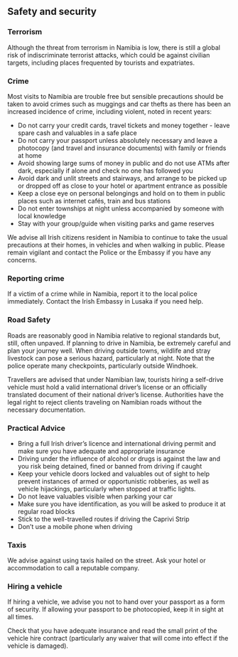 ## Safety and security

### **Terrorism**

Although the threat from terrorism in Namibia is low, there is still a global risk of indiscriminate terrorist attacks, which could be against civilian targets, including places frequented by tourists and expatriates.

### **Crime**

Most visits to Namibia are trouble free but sensible precautions should be taken to avoid crimes such as muggings and car thefts as there has been an increased incidence of crime, including violent, noted in recent years:

* Do not carry your credit cards, travel tickets and money together - leave spare cash and valuables in a safe place
* Do not carry your passport unless absolutely necessary and leave a photocopy (and travel and insurance documents) with family or friends at home
* Avoid showing large sums of money in public and do not use ATMs after dark, especially if alone and check no one has followed you
* Avoid dark and unlit streets and stairways, and arrange to be picked up or dropped off as close to your hotel or apartment entrance as possible
* Keep a close eye on personal belongings and hold on to them in public places such as internet cafés, train and bus stations
* Do not enter townships at night unless accompanied by someone with local knowledge
* Stay with your group/guide when visiting parks and game reserves

We advise all Irish citizens resident in Namibia to continue to take the usual precautions at their homes, in vehicles and when walking in public. Please remain vigilant and contact the Police or the Embassy if you have any concerns.

### **Reporting crime**

If a victim of a crime while in Namibia, report it to the local police immediately. Contact the Irish Embassy in Lusaka if you need help.

### **Road Safety**

Roads are reasonably good in Namibia relative to regional standards but, still, often unpaved. If planning to drive in Namibia, be extremely careful and plan your journey well. When driving outside towns, wildlife and stray livestock can pose a serious hazard, particularly at night. Note that the police operate many checkpoints, particularly outside Windhoek.

Travellers are advised that under Namibian law, tourists hiring a self-drive vehicle must hold a valid international driver’s license or an officially translated document of their national driver’s license. Authorities have the legal right to reject clients traveling on Namibian roads without the necessary documentation.

### Practical Advice

* Bring a full Irish driver’s licence and international driving permit and make sure you have adequate and appropriate insurance
* Driving under the influence of alcohol or drugs is against the law and you risk being detained, fined or banned from driving if caught
* Keep your vehicle doors locked and valuables out of sight to help prevent instances of armed or opportunistic robberies, as well as vehicle hijackings, particularly when stopped at traffic lights.
* Do not leave valuables visible when parking your car
* Make sure you have identification, as you will be asked to produce it at regular road blocks
* Stick to the well-travelled routes if driving the Caprivi Strip
* Don’t use a mobile phone when driving

### **Taxis**

We advise against using taxis hailed on the street. Ask your hotel or accommodation to call a reputable company.

### **Hiring a vehicle**

If hiring a vehicle, we advise you not to hand over your passport as a form of security. If allowing your passport to be photocopied, keep it in sight at all times.

Check that you have adequate insurance and read the small print of the vehicle hire contract (particularly any waiver that will come into effect if the vehicle is damaged).